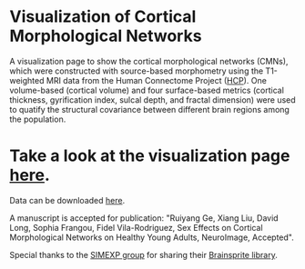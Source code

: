 # Visualization of Cortical Morphological Networks
A visualization page to show the cortical morphological networks (CMNs), which were constructed with source-based morphometry using the T1-weighted MRI data from the Human Connectome Project ([HCP](http://www.humanconnectomeproject.org/)). One volume-based (cortical volume) and four surface-based metrics (cortical thickness, gyrification index, sulcal depth, and fractal dimension) were used to quatify the structural covariance between different brain regions among the population. 

# Take a look at the visualization page [here](http://ruiyangge.github.io/CMN_visualization/). 
Data can be downloaded [here](https://www.nitrc.org/projects/sbn_2020).

A manuscript is accepted for publication: "Ruiyang Ge, Xiang Liu, David Long, Sophia Frangou, Fidel Vila-Rodriguez, Sex Effects on Cortical Morphological Networks on Healthy Young Adults, NeuroImage, Accepted".

Special thanks to the [SIMEXP group](https://simexp.github.io/lab-website/) for sharing their [Brainsprite library](https://brainsprite.github.io/index.html).
